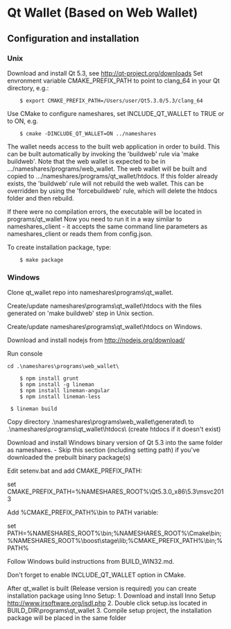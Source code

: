 # Qt Wallet (Based on Web Wallet)

## Configuration and installation

### Unix

Download and install Qt 5.3, see http://qt-project.org/downloads
Set envronment variable CMAKE_PREFIX_PATH to point to clang_64 in your Qt directory, e.g.:
```
    $ export CMAKE_PREFIX_PATH=/Users/user/Qt5.3.0/5.3/clang_64
```    

Use CMake to configure nameshares, set INCLUDE_QT_WALLET to TRUE or to ON, e.g.
```
    $ cmake -DINCLUDE_QT_WALLET=ON ../nameshares
```

The wallet needs access to the built web application in order to build. This can be built automatically by invoking the 'buildweb' rule via 'make buildweb'.
Note that the web wallet is expected to be in .../nameshares/programs/web_wallet. The web wallet will be built and copied to
.../nameshares/programs/qt_wallet/htdocs. If this folder already exists, the 'buildweb' rule will not rebuild the web wallet. This can be overridden
by using the 'forcebuildweb' rule, which will delete the htdocs folder and then rebuild.

If there were no compilation errors, the executable will be located in programs/qt_wallet
Now you need to run it in a way similar to nameshares_client - it accepts the same command line parameters as nameshares_client or reads them from config.json.

To create installation package, type:
```
    $ make package
```

### Windows

Clone qt_wallet repo into nameshares\programs\qt_wallet.

Create/update nameshares\programs\qt_wallet\htdocs with the files generated on 'make buildweb' step in Unix section.

Create/update nameshares\programs\qt_wallet\htdocs on Windows.

Download and install nodejs from http://nodejs.org/download/

Run console

```
cd .\nameshares\programs\web_wallet\
```
```
    $ npm install grunt
    $ npm install -g lineman
    $ npm install lineman-angular
    $ npm install lineman-less
```

```
 $ lineman build
```
Copy directory .\nameshares\programs\web_wallet\generated\ to .\nameshares\programs\qt_wallet\htdocs\ (create htdocs if it doesn't exist)

Download and install Windows binary version of Qt 5.3 into the same folder as nameshares. - Skip this section (including setting path) if you've downloaded the prebuilt binary package(s)

Edit setenv.bat and add CMAKE_PREFIX_PATH:

set CMAKE_PREFIX_PATH=%NAMESHARES_ROOT%\Qt5.3.0_x86\5.3\msvc2013


Add %CMAKE_PREFIX_PATH%\bin to PATH variable:

set PATH=%NAMESHARES_ROOT%\bin;%NAMESHARES_ROOT%\Cmake\bin;%NAMESHARES_ROOT%\boost\stage\lib;%CMAKE_PREFIX_PATH%\bin;%PATH%


Follow Windows build instructions from BUILD_WIN32.md.

Don't forget to enable INCLUDE_QT_WALLET option in CMake.


After qt_wallet is built (Release version is required) you can create installation package using Inno Setup: 
    1. Download and install Inno Setup http://www.jrsoftware.org/isdl.php
    2. Double click setup.iss located in BUILD_DIR\programs\qt_wallet
    3. Compile setup project, the installation package will be placed in the same folder
